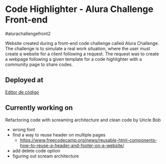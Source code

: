 # Code Highlighter - Alura Challenge Front-end 

#alurachallengefront2

Website created during a front-end code challenge called Alura Challenge. The challenge is to simulate a real work situation, where the user must create a website for a client following a request. The request was to create a webpage following a given template for a code highlighter with a community page to share codes. 

## Deployed at
[Editor de código](https://daniel-ben.github.io/code-highlighter.js/)

## Currently working on
Refactoring code with screaming architecture and clean code by Uncle Bob

- wrong font
- find a way to reuse header on multiple pages
    - https://www.freecodecamp.org/news/reusable-html-components-how-to-reuse-a-header-and-footer-on-a-website/
- add delete code option
- figuring out scream architecture